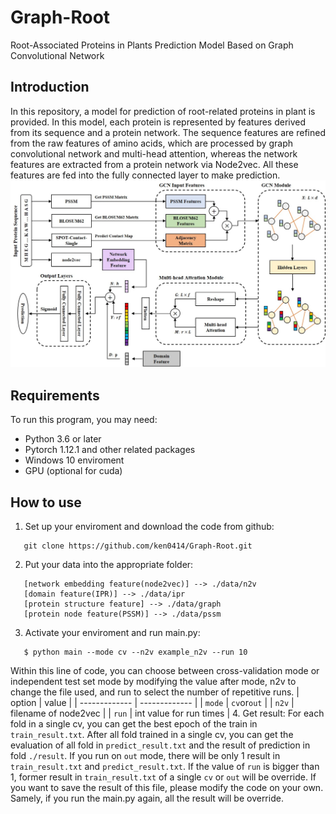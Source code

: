 # Graph-Root
Root-Associated Proteins in Plants Prediction Model Based on Graph Convolutional Network
## Introduction
In this repository, a model for prediction of root-related proteins in plant is provided. In this model, each protein is represented by features derived from its sequence and a protein network. The sequence features are refined from the raw features of amino acids, which are processed by graph convolutional network and multi-head attention, whereas the network features are extracted from a protein network via Node2vec. All these features are fed into the fully connected layer to make prediction.
![Image text](https://github.com/ken0414/Graph-Root/blob/89dea32b58ffdbcb184772ed553abdbc61cf010f/image/Figure.jpg)
## Requirements
To run this program, you may need:
 * Python 3.6 or later
 * Pytorch 1.12.1 and other related packages
 * Windows 10 enviroment
 * GPU (optional for cuda)
## How to use
1. Set up your enviroment and download the code from github:
  ```
     git clone https://github.com/ken0414/Graph-Root.git
  ```
2. Put your data into the appropriate folder:
  ```
     [network embedding feature(node2vec)] --> ./data/n2v
     [domain feature(IPR)] --> ./data/ipr
     [protein structure feature] --> ./data/graph    
     [protein node feature(PSSM)] --> ./data/pssm
  ```
3. Activate your enviroment and run main.py:
  ```
     $ python main --mode cv --n2v example_n2v --run 10
  ```
  Within this line of code, you can choose between cross-validation mode or independent test set mode by modifying the value after mode, n2v to change the file used, and run to select the number of repetitive runs.
| option  | value |
| ------------- | ------------- |
| `mode` | `cv`or`out` |
| `n2v` | filename of node2vec |
| `run` | int value for run times |
4. Get result:
  For each fold in a single cv, you can get the best epoch of the train in `train_result.txt`.
  After all fold trained in a single cv, you can get the evaluation of all fold in `predict_result.txt` and the result of prediction in fold `./result`.
  If you run on `out` mode, there will be only 1 result in `train_result.txt` and `predict_result.txt`.
  If the value of `run` is bigger than 1, former result in `train_result.txt` of a single `cv` or `out` will be override. If you want to save the result of this file, please modify the code on your own.
  Samely, if you run the main.py again, all the result will be override.
